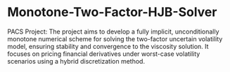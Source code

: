 # Monotone-Two-Factor-HJB-Solver
PACS Project: The project aims to develop a fully implicit, unconditionally monotone numerical scheme for solving the two-factor uncertain volatility model, ensuring stability and convergence to the viscosity solution. It focuses on pricing financial derivatives under worst-case volatility scenarios using a hybrid discretization method.
